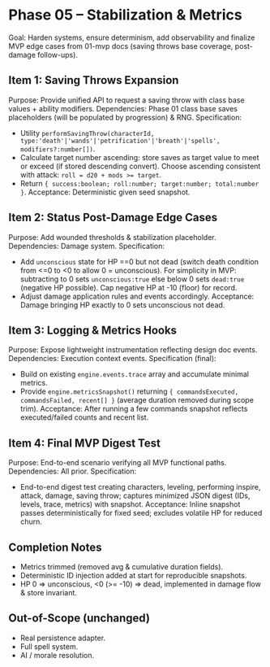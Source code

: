 # Phase 05 – Stabilization & Metrics

Goal: Harden systems, ensure determinism, add observability and finalize MVP edge cases from 01-mvp docs (saving throws base coverage, post-damage follow-ups).

## Item 1: Saving Throws Expansion
Purpose: Provide unified API to request a saving throw with class base values + ability modifiers.
Dependencies: Phase 01 class base saves placeholders (will be populated by progression) & RNG.
Specification:
- Utility `performSavingThrow(characterId, type:'death'|'wands'|'petrification'|'breath'|'spells', modifiers?:number[])`.
- Calculate target number ascending: store saves as target value to meet or exceed (if stored descending convert). Choose ascending consistent with attack: `roll = d20 + mods >= target`.
- Return `{ success:boolean; roll:number; target:number; total:number }`.
Acceptance: Deterministic given seed snapshot.

## Item 2: Status Post-Damage Edge Cases
Purpose: Add wounded thresholds & stabilization placeholder.
Dependencies: Damage system.
Specification:
- Add `unconscious` state for HP ==0 but not dead (switch death condition from <=0 to <0 to allow 0 = unconscious). For simplicity in MVP: subtracting to 0 sets `unconscious:true` else below 0 sets `dead:true` (negative HP possible). Cap negative HP at -10 (floor) for record.
- Adjust damage application rules and events accordingly.
Acceptance: Damage bringing HP exactly to 0 sets unconscious not dead.

## Item 3: Logging & Metrics Hooks
Purpose: Expose lightweight instrumentation reflecting design doc events.
Dependencies: Execution context events.
Specification (final):
- Build on existing `engine.events.trace` array and accumulate minimal metrics.
- Provide `engine.metricsSnapshot()` returning `{ commandsExecuted, commandsFailed, recent[] }` (average duration removed during scope trim).
Acceptance: After running a few commands snapshot reflects executed/failed counts and recent list.

## Item 4: Final MVP Digest Test
Purpose: End-to-end scenario verifying all MVP functional paths.
Dependencies: All prior.
Specification:
- End-to-end digest test creating characters, leveling, performing inspire, attack, damage, saving throw; captures minimized JSON digest (IDs, levels, trace, metrics) with snapshot.
Acceptance: Inline snapshot passes deterministically for fixed seed; excludes volatile HP for reduced churn.

## Completion Notes
- Metrics trimmed (removed avg & cumulative duration fields).
- Deterministic ID injection added at start for reproducible snapshots.
- HP 0 => unconscious, <0 (>= -10) => dead, implemented in damage flow & store invariant.

## Out-of-Scope (unchanged)
- Real persistence adapter.
- Full spell system.
- AI / morale resolution.

